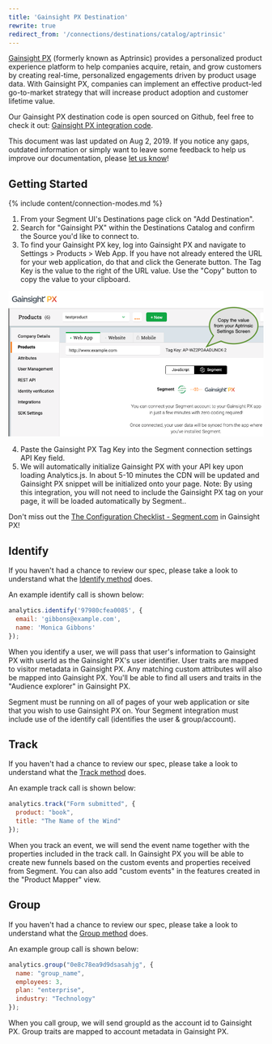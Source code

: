 ```yaml
---
title: 'Gainsight PX Destination'
rewrite: true
redirect_from: '/connections/destinations/catalog/aptrinsic'
---
```


[Gainsight PX](https://www.gainsight.com/product-experience/) (formerly known as Aptrinsic) provides a personalized product experience platform to help companies acquire, retain, and grow customers by creating real-time, personalized engagements driven by product usage data. With Gainsight PX, companies can implement an effective product-led go-to-market strategy that will increase product adoption and customer lifetime value.

Our Gainsight PX destination code is open sourced on Github, feel free to check it out: [Gainsight PX integration code](https://github.com/segment-integrations/analytics.js-integration-aptrinsic).

This document was last updated on Aug 2, 2019. If you notice any gaps, outdated information or simply want to leave some feedback to help us improve our documentation, please [let us know](https://segment.com/help/contact)!

## Getting Started

{% include content/connection-modes.md %}

1. From your Segment UI's Destinations page click on "Add Destination".
2. Search for "Gainsight PX" within the Destinations Catalog and confirm the Source you'd like to connect to.
3. To find your Gainsight PX key, log into Gainsight PX and navigate to Settings > Products > Web App. If you have not already entered the URL for your web application, do that and click the Generate button. The Tag Key is the value to the right of the URL value. Use the "Copy" button to copy the value to your clipboard.

![](images/TagKey.png)

4. Paste the Gainsight PX Tag Key into the Segment connection settings API Key field.
5. We will automatically initialize Gainsight PX with your API key upon loading Analytics.js. In about 5-10 minutes the CDN will be updated and Gainsight PX snippet will be initialized onto your page. Note: By using this integration, you will not need to include the Gainsight PX tag on your page, it will be loaded automatically by Segment..

Don't miss out the [The Configuration Checklist - Segment.com](https://www.gainsight.com/product-experience/) in Gainsight PX!

## Identify
If you haven't had a chance to review our spec, please take a look to understand what the [Identify method](https://segment.com/docs/connections/spec/identify/) does.

An example identify call is shown below:

```js
analytics.identify('97980cfea0085', {
  email: 'gibbons@example.com',
  name: 'Monica Gibbons'
});
```

When you identify a user, we will pass that user's information to Gainsight PX with
userId as the Gainsight PX's user identifier. User traits are mapped to visitor
metadata in Gainsight PX. Any matching custom attributes will also be mapped into
Gainsight PX. You'll be able to find all users and traits in the "Audience explorer" in Gainsight PX.

Segment must be running on all of pages of your web application or site that you wish to use Gainsight PX on.
Your Segment integration must include use of the identify call (identifies the user & group/account).

## Track
If you haven't had a chance to review our spec, please take a look to understand what the [Track method](https://segment.com/docs/connections/spec/track/) does.

An example track call is shown below:

```js
analytics.track("Form submitted", {
  product: "book",
  title: "The Name of the Wind"
});
```

When you track an event, we will send the event name together with the properties included in the track call. In Gainsight PX you will be able to create new funnels based on the custom events and properties received from Segment. You can also add "custom events" in the features created in the "Product Mapper" view.

## Group
If you haven't had a chance to review our spec, please take a look to understand what the [Group method](https://segment.com/docs/connections/spec/group/) does.

An example group call is shown below:

```js
analytics.group("0e8c78ea9d9dsasahjg", {
  name: "group_name",
  employees: 3,
  plan: "enterprise",
  industry: "Technology"
});
```

When you call group, we will send groupId as the account id to Gainsight PX. Group
traits are mapped to account metadata in Gainsight PX.
